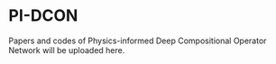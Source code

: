 # PI-DCON
Papers and codes of Physics-informed Deep Compositional Operator Network will be uploaded here.
